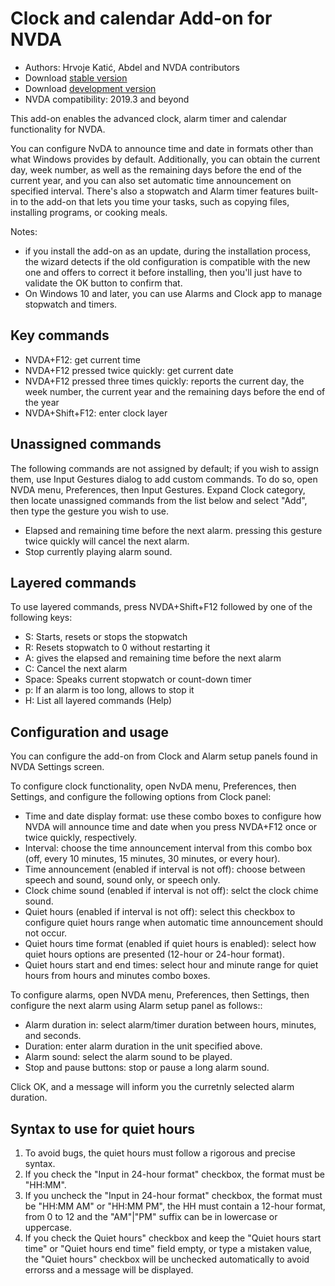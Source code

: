 # Clock and calendar Add-on for NVDA #

* Authors: Hrvoje Katić, Abdel and NVDA contributors
* Download [stable version][1]
* Download [development version][2]
* NVDA compatibility: 2019.3 and beyond

This add-on enables the advanced clock, alarm timer and calendar functionality for NVDA.

You can configure NvDA to announce time and date in formats other than what Windows provides by default. Additionally, you can obtain the current day, week number, as well as the remaining days before the end of the current year, and you can also set automatic time announcement on specified interval. There's also a stopwatch and Alarm timer features built-in to the add-on that lets you time your tasks, such as copying files, installing programs, or cooking meals.

Notes:

* if you install the add-on as an update, during the installation process, the wizard detects if the old configuration is compatible with the new one and offers to correct it before installing, then you'll just have to validate the OK button to confirm that.
* On Windows 10 and later, you can use Alarms and Clock app to manage stopwatch and timers.

## Key commands

* NVDA+F12: get current time
* NVDA+F12 pressed twice quickly: get current date
* NVDA+F12 pressed three times quickly: reports the current day, the week number, the current year and the remaining days before the end of the year
* NVDA+Shift+F12: enter clock layer

## Unassigned commands

The following commands are not assigned by default; if you wish to assign them, use Input Gestures dialog to add custom commands. To do so, open NVDA menu, Preferences, then Input Gestures. Expand Clock category, then locate unassigned commands from the list below and select "Add", then type the gesture you wish to use.

* Elapsed and remaining time before the next alarm. pressing this gesture twice quickly will cancel the next alarm.
* Stop currently playing alarm sound.

## Layered commands

To use layered commands, press NVDA+Shift+F12 followed by one of the following keys:

* S: Starts, resets or stops the stopwatch
* R: Resets stopwatch to 0 without restarting it
* A: gives the elapsed and remaining time before the next alarm
* C: Cancel the next alarm
* Space: Speaks current stopwatch or count-down timer
* p: If an alarm is too long, allows to stop it
* H: List all layered commands (Help)

## Configuration and usage

You can configure the add-on from Clock and Alarm setup panels found in NVDA Settings screen.

To configure clock functionality, open NvDA menu, Preferences, then Settings, and configure the following options from Clock panel:

* Time and date display format: use these combo boxes to configure how NVDA will announce time and date when you press NVDA+F12 once or twice quickly, respectively.
* Interval: choose the time announcement interval from this combo box (off, every 10 minutes, 15 minutes, 30 minutes, or every hour).
* Time announcement (enabled if interval is not off): choose between speech and sound, sound only, or speech only.
* Clock chime sound (enabled if interval is not off): selct the clock chime sound.
* Quiet hours (enabled if interval is not off): select this checkbox to configure quiet hours range when automatic time announcement should not occur.
* Quiet hours time format (enabled if quiet hours is enabled): select how quiet hours options are presented (12-hour or 24-hour format).
* Quiet hours start and end times: select hour and minute range for quiet hours from hours and minutes combo boxes.

To configure alarms, open NVDA menu, Preferences, then Settings, then configure the next alarm using Alarm setup panel as follows::

* Alarm duration in: select alarm/timer duration between hours, minutes, and seconds.
* Duration: enter alarm duration in the unit specified above.
* Alarm sound: select the alarm sound to be played.
* Stop and pause buttons: stop or pause a long alarm sound.

Click OK, and a message will inform you the curretnly selected alarm duration.

## Syntax to use for quiet hours

1. To avoid bugs, the quiet hours must follow a rigorous and precise syntax.
2. If you check the "Input in 24-hour format" checkbox, the format must be "HH:MM".
3. If you uncheck the "Input in 24-hour format" checkbox, the format must be "HH:MM AM" or "HH:MM PM", the HH must contain a 12-hour format, from 0 to 12 and the "AM"|"PM" suffix can be in lowercase or uppercase.
4. If you check the Quiet hours" checkbox and keep the "Quiet hours start time" or "Quiet hours end time" field empty, or type a mistaken value, the "Quiet hours" checkbox will be unchecked automatically to avoid errorss and a message will be displayed.

[1]: https://addons.nvda-project.org/files/get.php?file=cac

[2]: https://addons.nvda-project.org/files/get.php?file=cac-dev
